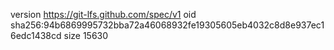 version https://git-lfs.github.com/spec/v1
oid sha256:94b6869995732bba72a46068932fe19305605eb4032c8d8e937ec16edc1438cd
size 15630
